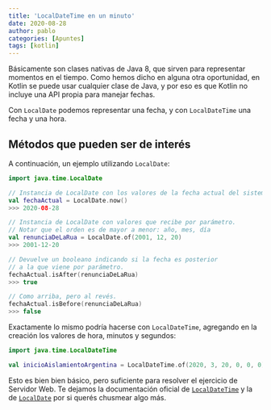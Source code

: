 ```yaml
---
title: 'LocalDateTime en un minuto'
date: 2020-08-28
author: pablo
categories: [Apuntes]
tags: [kotlin]
---
```


Básicamente son clases nativas de Java 8, que sirven para representar momentos en el tiempo. Como hemos dicho en alguna otra oportunidad, en Kotlin se puede usar cualquier clase de Java, y por eso es que Kotlin no incluye una API propia para manejar fechas.

Con `LocalDate` podemos representar una fecha, y con `LocalDateTime` una fecha y una hora.

## Métodos que pueden ser de interés

A continuación, un ejemplo utilizando `LocalDate`:

``` kotlin
import java.time.LocalDate

// Instancia de LocalDate con los valores de la fecha actual del sistema.
val fechaActual = LocalDate.now()
>>> 2020-08-28

// Instancia de LocalDate con valores que recibe por parámetro.
// Notar que el orden es de mayor a menor: año, mes, día
val renunciaDeLaRua = LocalDate.of(2001, 12, 20)
>>> 2001-12-20

// Devuelve un booleano indicando si la fecha es posterior
// a la que viene por parámetro.
fechaActual.isAfter(renunciaDeLaRua)
>>> true

// Como arriba, pero al revés.
fechaActual.isBefore(renunciaDeLaRua)
>>> false
```

Exactamente lo mismo podría hacerse con `LocalDateTime`, agregando en la creación los valores de hora, minutos y segundos:

```kotlin
import java.time.LocalDateTime

val inicioAislamientoArgentina = LocalDateTime.of(2020, 3, 20, 0, 0, 0)
```

Esto es bien bien básico, pero suficiente para resolver el ejercicio de Servidor Web. Te dejamos la documentación oficial de [`LocalDateTime`](https://docs.oracle.com/javase/8/docs/api/java/time/LocalDateTime.html) y la de [`LocalDate`](https://docs.oracle.com/javase/8/docs/api/java/time/LocalDate.html) por si querés chusmear algo más.
